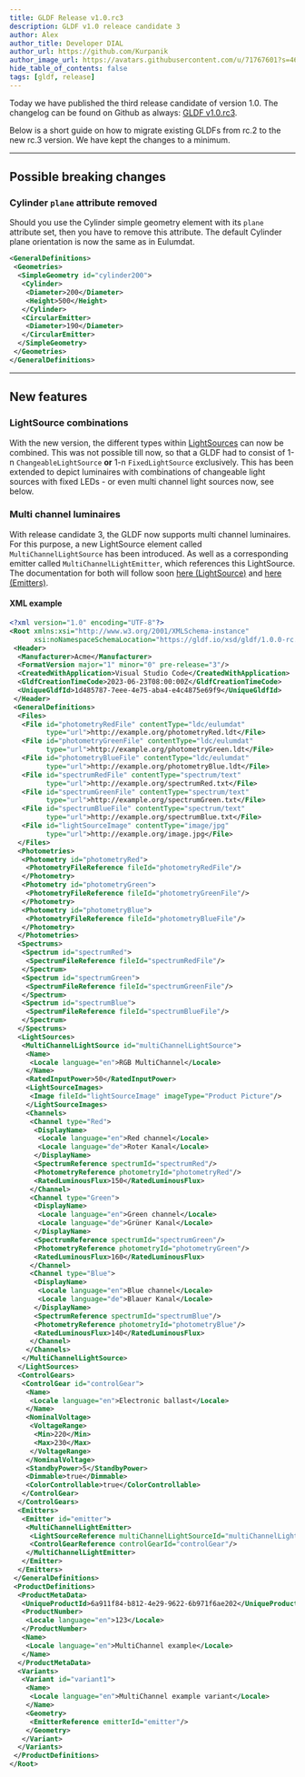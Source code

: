 ```yaml
---
title: GLDF Release v1.0.rc3
description: GLDF v1.0 releace candidate 3
author: Alex
author_title: Developer DIAL
author_url: https://github.com/Kurpanik
author_image_url: https://avatars.githubusercontent.com/u/71767601?s=460
hide_table_of_contents: false
tags: [gldf, release]
---
```



Today we have published the third release candidate of version 1.0. The changelog can be found on Github as always: [GLDF v1.0.rc3](https://github.com/globallightingdata/gldf/releases/tag/v1.0.0-rc.3).

Below is a short guide on how to migrate existing GLDFs from rc.2 to the new rc.3 version. We have kept the changes to a minimum.
<!--truncate-->

---

## Possible breaking changes

### Cylinder `plane` attribute removed

Should you use the Cylinder simple geometry element with its `plane` attribute set, then you have to remove this attribute. The default Cylinder plane orientation is now the same as in Eulumdat.

```xml showLineNumbers {4}
<GeneralDefinitions>
 <Geometries>
  <SimpleGeometry id="cylinder200">
   <Cylinder>
    <Diameter>200</Diameter>
    <Height>500</Height>
   </Cylinder>
   <CircularEmitter>
    <Diameter>190</Diameter>
   </CircularEmitter>
  </SimpleGeometry>
 </Geometries>  
</GeneralDefinitions>
```

---

## New features

### LightSource combinations

With the new version, the different types within [LightSources](/docs/structure/light-sources) can now be combined. This was not possible till now, so that a GLDF had to consist of 1-n `ChangeableLightSource` **or** 1-n `FixedLightSource` exclusively. This has been extended  to depict luminaires with combinations of changeable light sources with fixed LEDs - or even multi channel light sources now, see below.

### Multi channel luminaires

With release candidate 3, the GLDF now supports multi channel luminaires. For this purpose, a new LightSource element called `MultiChannelLightSource` has been introduced. As well as a corresponding emitter called `MultiChannelLightEmitter`, which references this LightSource. The documentation for both will follow soon [here (LightSource)](/docs/structure/light-sources) and [here (Emitters)](/docs/structure/emitters).

#### XML example

```xml showLineNumbers {51-88,107-112,131}
<?xml version="1.0" encoding="UTF-8"?>
<Root xmlns:xsi="http://www.w3.org/2001/XMLSchema-instance" 
      xsi:noNamespaceSchemaLocation="https://gldf.io/xsd/gldf/1.0.0-rc.3/gldf.xsd">
 <Header>
  <Manufacturer>Acme</Manufacturer>
  <FormatVersion major="1" minor="0" pre-release="3"/>
  <CreatedWithApplication>Visual Studio Code</CreatedWithApplication>
  <GldfCreationTimeCode>2023-06-23T08:00:00Z</GldfCreationTimeCode>
  <UniqueGldfId>1d485787-7eee-4e75-aba4-e4c4875e69f9</UniqueGldfId>
 </Header>
 <GeneralDefinitions>
  <Files>
   <File id="photometryRedFile" contentType="ldc/eulumdat" 
         type="url">http://example.org/photometryRed.ldt</File>
   <File id="photometryGreenFile" contentType="ldc/eulumdat" 
         type="url">http://example.org/photometryGreen.ldt</File>
   <File id="photometryBlueFile" contentType="ldc/eulumdat" 
         type="url">http://example.org/photometryBlue.ldt</File>
   <File id="spectrumRedFile" contentType="spectrum/text" 
         type="url">http://example.org/spectrumRed.txt</File>
   <File id="spectrumGreenFile" contentType="spectrum/text" 
         type="url">http://example.org/spectrumGreen.txt</File>
   <File id="spectrumBlueFile" contentType="spectrum/text" 
         type="url">http://example.org/spectrumBlue.txt</File>
   <File id="lightSourceImage" contentType="image/jpg" 
         type="url">http://example.org/image.jpg</File>
  </Files>
  <Photometries>
   <Photometry id="photometryRed">
    <PhotometryFileReference fileId="photometryRedFile"/>
   </Photometry>
   <Photometry id="photometryGreen">
    <PhotometryFileReference fileId="photometryGreenFile"/>
   </Photometry>
   <Photometry id="photometryBlue">
    <PhotometryFileReference fileId="photometryBlueFile"/>
   </Photometry>
  </Photometries>
  <Spectrums>
   <Spectrum id="spectrumRed">
    <SpectrumFileReference fileId="spectrumRedFile"/>
   </Spectrum>
   <Spectrum id="spectrumGreen">
    <SpectrumFileReference fileId="spectrumGreenFile"/>
   </Spectrum>
   <Spectrum id="spectrumBlue">
    <SpectrumFileReference fileId="spectrumBlueFile"/>
   </Spectrum>
  </Spectrums>
  <LightSources>
   <MultiChannelLightSource id="multiChannelLightSource">
    <Name>
     <Locale language="en">RGB MultiChannel</Locale>
    </Name>
    <RatedInputPower>50</RatedInputPower>
    <LightSourceImages>
     <Image fileId="lightSourceImage" imageType="Product Picture"/>
    </LightSourceImages>
    <Channels>
     <Channel type="Red">
      <DisplayName>
       <Locale language="en">Red channel</Locale>
       <Locale language="de">Roter Kanal</Locale>
      </DisplayName>
      <SpectrumReference spectrumId="spectrumRed"/>
      <PhotometryReference photometryId="photometryRed"/>
      <RatedLuminousFlux>150</RatedLuminousFlux>
     </Channel>
     <Channel type="Green">
      <DisplayName>
       <Locale language="en">Green channel</Locale>
       <Locale language="de">Grüner Kanal</Locale>
      </DisplayName>
      <SpectrumReference spectrumId="spectrumGreen"/>
      <PhotometryReference photometryId="photometryGreen"/>
      <RatedLuminousFlux>160</RatedLuminousFlux>
     </Channel>
     <Channel type="Blue">
      <DisplayName>
       <Locale language="en">Blue channel</Locale>
       <Locale language="de">Blauer Kanal</Locale>
      </DisplayName>
      <SpectrumReference spectrumId="spectrumBlue"/>
      <PhotometryReference photometryId="photometryBlue"/>
      <RatedLuminousFlux>140</RatedLuminousFlux>
     </Channel>
    </Channels>
   </MultiChannelLightSource>
  </LightSources>
  <ControlGears>
   <ControlGear id="controlGear">
    <Name>
     <Locale language="en">Electronic ballast</Locale>
    </Name>
    <NominalVoltage>
     <VoltageRange>
      <Min>220</Min>
      <Max>230</Max>
     </VoltageRange>
    </NominalVoltage>
    <StandbyPower>5</StandbyPower>
    <Dimmable>true</Dimmable>
    <ColorControllable>true</ColorControllable>
   </ControlGear>
  </ControlGears>
  <Emitters>
   <Emitter id="emitter">
    <MultiChannelLightEmitter>
     <LightSourceReference multiChannelLightSourceId="multiChannelLightSource"/>
     <ControlGearReference controlGearId="controlGear"/>
    </MultiChannelLightEmitter>
   </Emitter>
  </Emitters>
 </GeneralDefinitions>
 <ProductDefinitions>
  <ProductMetaData>
   <UniqueProductId>6a911f84-b812-4e29-9622-6b971f6ae202</UniqueProductId>
   <ProductNumber>
    <Locale language="en">123</Locale>
   </ProductNumber>
   <Name>
    <Locale language="en">MultiChannel example</Locale>
   </Name>
  </ProductMetaData>
  <Variants>
   <Variant id="variant1">
    <Name>
     <Locale language="en">MultiChannel example variant</Locale>
    </Name>
    <Geometry>
     <EmitterReference emitterId="emitter"/>
    </Geometry>
   </Variant>
  </Variants>
 </ProductDefinitions>
</Root>
```
